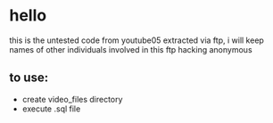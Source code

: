 # hello
this is the untested code from youtube05 extracted via ftp, i will keep names of other individuals involved in this ftp hacking anonymous
## to use:
 - create video_files directory
 - execute .sql file
